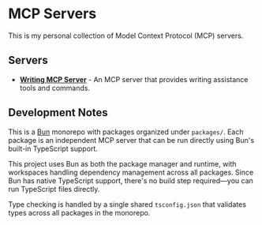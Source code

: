 # MCP Servers

This is my personal collection of Model Context Protocol (MCP) servers.

## Servers

- **[Writing MCP Server](packages/mcp-writing)** - An MCP server that provides writing assistance tools and commands.

## Development Notes

This is a [Bun](https://bun.sh) monorepo with packages organized under `packages/`. Each package is an independent MCP server that can be run directly using Bun's built-in TypeScript support.

This project uses Bun as both the package manager and runtime, with workspaces handling dependency management across all packages. Since Bun has native TypeScript support, there's no build step required—you can run TypeScript files directly.

Type checking is handled by a single shared `tsconfig.json` that validates types across all packages in the monorepo.
